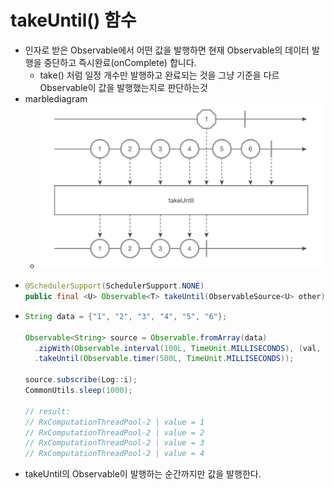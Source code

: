 takeUntil() 함수
===
* 인자로 받은 Observable에서 어떤 값을 발행하면 현재 Observable의 데이터 발행을 중단하고 즉시완료(onComplete) 합니다.
  * take() 처럼 일정 개수만 발행하고 완료되는 것을 그냥 기준을 다르 Observable이 값을 발행했는지로 판단하는것
* marblediagram
  * ![](img/marblediagram_takeUntil.png)
* ```java
  @SchedulerSupport(SchedulerSupport.NONE)
  public final <U> Observable<T> takeUntil(ObservableSource<U> other)
* ```java
  String data = {"1", "2", "3", "4", "5", "6"};

  Observable<String> source = Observable.fromArray(data)
    .zipWith(Observable.interval(100L, TimeUnit.MILLISECONDS), (val, notUsed) -> val)
    .takeUntil(Observable.timer(500L, TimeUnit.MILLISECONDS));

  source.subscribe(Log::i);
  CommonUtils.sleep(1000);

  // result:
  // RxComputationThreadPool-2 | value = 1
  // RxComputationThreadPool-2 | value = 2
  // RxComputationThreadPool-2 | value = 3
  // RxComputationThreadPool-2 | value = 4
* takeUntil의 Observable이 발행하는 순간까지만 값을 발행한다.
